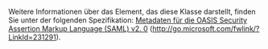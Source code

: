 Weitere Informationen über das Element, das diese Klasse darstellt, finden Sie unter der folgenden Spezifikation: [Metadaten für die OASIS Security Assertion Markup Language (SAML) v2. 0](http://go.microsoft.com/fwlink/?LinkId=231291) (http://go.microsoft.com/fwlink/?LinkId=231291).